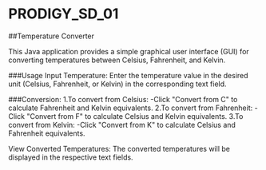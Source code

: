 # PRODIGY_SD_01
##Temperature Converter

This Java application provides a simple graphical user interface (GUI) for converting temperatures between Celsius, Fahrenheit, and Kelvin.

###Usage
Input Temperature: Enter the temperature value in the desired unit (Celsius, Fahrenheit, or Kelvin) in the corresponding text field.

###Conversion:
1.To convert from Celsius:
-Click "Convert from C" to calculate Fahrenheit and Kelvin equivalents.
2.To convert from Fahrenheit:
-Click "Convert from F" to calculate Celsius and Kelvin equivalents.
3.To convert from Kelvin:
-Click "Convert from K" to calculate Celsius and Fahrenheit equivalents.

View Converted Temperatures: The converted temperatures will be displayed in the respective text fields.
